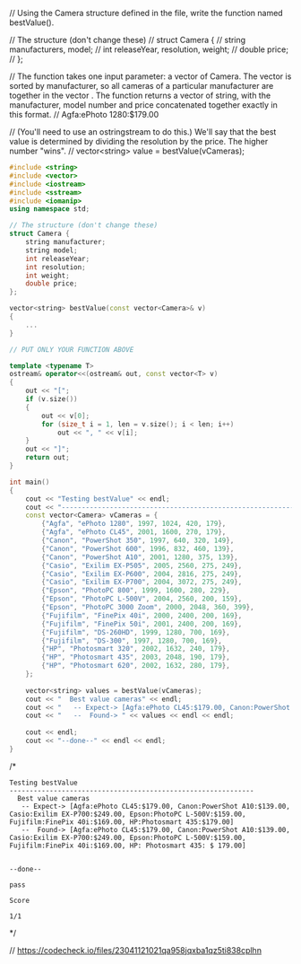 // Using the Camera structure defined in the file, write the function named bestValue().

// The structure (don't change these)
// struct Camera {
//    string manufacturers, model;
//    int releaseYear, resolution, weight;
//    double price;
// };

// The function takes one input parameter: a vector of Camera. The vector is sorted by manufacturer, so all cameras of a particular manufacturer are together in the vector . The function returns a vector of string, with the manufacturer, model number and price concatenated together exactly in this format.
// Agfa:ePhoto 1280:$179.00

// (You'll need to use an ostringstream to do this.) We'll say that the best value is determined by dividing the resolution by the price. The higher number "wins".
// vector\<string\> value = bestValue(vCameras);

```cpp
#include <string>
#include <vector>
#include <iostream>
#include <sstream>
#include <iomanip>
using namespace std;

// The structure (don't change these)
struct Camera {
    string manufacturer;
    string model;
    int releaseYear;
    int resolution;
    int weight;
    double price;
};

vector<string> bestValue(const vector<Camera>& v)
{
    ...
}

// PUT ONLY YOUR FUNCTION ABOVE

template <typename T>
ostream& operator<<(ostream& out, const vector<T> v)
{
    out << "[";
    if (v.size())
    {
        out << v[0];
        for (size_t i = 1, len = v.size(); i < len; i++)
            out << ", " << v[i];
    }
    out << "]";
    return out;
}

int main()
{
    cout << "Testing bestValue" << endl;
    cout << "-------------------------------------------------------------" << endl;
    const vector<Camera> vCameras = {
        {"Agfa", "ePhoto 1280", 1997, 1024, 420, 179},
        {"Agfa", "ePhoto CL45", 2001, 1600, 270, 179},
        {"Canon", "PowerShot 350", 1997, 640, 320, 149},
        {"Canon", "PowerShot 600", 1996, 832, 460, 139},
        {"Canon", "PowerShot A10", 2001, 1280, 375, 139},
        {"Casio", "Exilim EX-P505", 2005, 2560, 275, 249},
        {"Casio", "Exilim EX-P600", 2004, 2816, 275, 249},
        {"Casio", "Exilim EX-P700", 2004, 3072, 275, 249},
        {"Epson", "PhotoPC 800", 1999, 1600, 280, 229},
        {"Epson", "PhotoPC L-500V", 2004, 2560, 200, 159},
        {"Epson", "PhotoPC 3000 Zoom", 2000, 2048, 360, 399},
        {"Fujifilm", "FinePix 40i", 2000, 2400, 200, 169},
        {"Fujifilm", "FinePix 50i", 2001, 2400, 200, 169},
        {"Fujifilm", "DS-260HD", 1999, 1280, 700, 169},
        {"Fujifilm", "DS-300", 1997, 1280, 700, 169},
        {"HP", "Photosmart 320", 2002, 1632, 240, 179},
        {"HP", "Photosmart 435", 2003, 2048, 190, 179},
        {"HP", "Photosmart 620", 2002, 1632, 280, 179},
    };
    
    vector<string> values = bestValue(vCameras);
    cout << "  Best value cameras" << endl;
    cout << "   -- Expect-> [Agfa:ePhoto CL45:$179.00, Canon:PowerShot A10:$139.00, Casio:Exilim EX-P700:$249.00, Epson:PhotoPC L-500V:$159.00, Fujifilm:FinePix 40i:$169.00, HP:Photosmart 435:$179.00]" << endl;
    cout << "   --  Found-> " << values << endl << endl;
    
    cout << endl;
    cout << "--done--" << endl << endl;
}
```

/*
```text
Testing bestValue
-------------------------------------------------------------
  Best value cameras
   -- Expect-> [Agfa:ePhoto CL45:$179.00, Canon:PowerShot A10:$139.00, Casio:Exilim EX-P700:$249.00, Epson:PhotoPC L-500V:$159.00, Fujifilm:FinePix 40i:$169.00, HP:Photosmart 435:$179.00]
   --  Found-> [Agfa:ePhoto CL45:$179.00, Canon:PowerShot A10:$139.00, Casio:Exilim EX-P700:$249.00, Epson:PhotoPC L-500V:$159.00, Fujifilm:FinePix 40i:$169.00, HP: Photosmart 435: $ 179.00]


--done--

pass

Score

1/1
```
\*/

// https://codecheck.io/files/23041121021qa958jqxba1qz5ti838cplhn